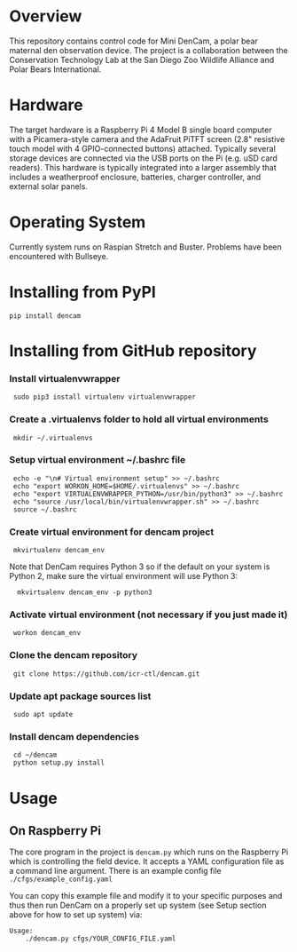 # Overview

This repository contains control code for Mini DenCam, a polar bear
maternal den observation device.  The project is a collaboration
between the Conservation Technology Lab at the San Diego Zoo Wildlife
Alliance and Polar Bears International.

# Hardware

The target hardware is a Raspberry Pi 4 Model B single board computer
with a Picamera-style camera and the AdaFruit PiTFT screen (2.8"
resistive touch model with 4 GPIO-connected buttons)
attached. Typically several storage devices are connected via the USB
ports on the Pi (e.g. uSD card readers). This hardware is typically
integrated into a larger assembly that includes a weatherproof
enclosure, batteries, charger controller, and external solar panels.

# Operating System

Currently system runs on Raspian Stretch and Buster.  Problems have
been encountered with Bullseye.

# Installing from PyPI

    pip install dencam

# Installing from GitHub repository

### Install virtualenvwrapper

     sudo pip3 install virtualenv virtualenvwrapper

### Create a .virtualenvs folder to hold all virtual environments

     mkdir ~/.virtualenvs

### Setup virtual environment  ~/.bashrc file

     echo -e "\n# Virtual environment setup" >> ~/.bashrc
     echo "export WORKON_HOME=$HOME/.virtualenvs" >> ~/.bashrc
     echo "export VIRTUALENVWRAPPER_PYTHON=/usr/bin/python3" >> ~/.bashrc
     echo "source /usr/local/bin/virtualenvwrapper.sh" >> ~/.bashrc
     source ~/.bashrc

### Create virtual environment for dencam project

     mkvirtualenv dencam_env

Note that DenCam requires Python 3 so if the default on your system is
Python 2, make sure the virtual environment will use Python 3:

      mkvirtualenv dencam_env -p python3

### Activate virtual environment (not necessary if you just made it)

     workon dencam_env

### Clone the dencam repository

     git clone https://github.com/icr-ctl/dencam.git

### Update apt package sources list

     sudo apt update

### Install dencam dependencies

     cd ~/dencam
     python setup.py install

# Usage

## On Raspberry Pi 

The core program in the project is `dencam.py` which runs on the
Raspberry Pi which is controlling the field device. It accepts a YAML
configuration file as a command line argument. There is an example
config file `./cfgs/example_config.yaml`

You can copy this example file and modify it to your specific purposes
and thus then run DenCam on a properly set up system (see Setup
section above for how to set up system) via:

```
Usage:
    ./dencam.py cfgs/YOUR_CONFIG_FILE.yaml
    
```



